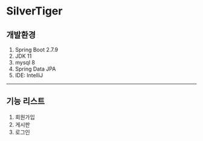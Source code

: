# SilverTiger
## 개발환경
1. Spring Boot 2.7.9
2. JDK 11
3. mysql 8
4. Spring Data JPA
5. IDE: IntelliJ
---
## 기능 리스트
1. 회원가입
2. 게시판
3. 로그인